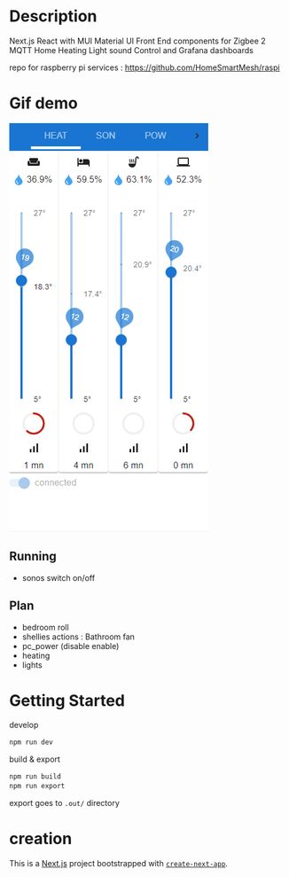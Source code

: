 # Description
Next.js React with MUI Material UI Front End components for Zigbee 2 MQTT Home Heating Light sound Control and Grafana dashboards

repo for raspberry pi services : https://github.com/HomeSmartMesh/raspi
# Gif demo
![demo](home-next.gif)
## Running
- sonos switch on/off
## Plan
- bedroom roll
- shellies actions : Bathroom fan
- pc_power (disable enable)
- heating
- lights

# Getting Started

develop
```bash
npm run dev
```
build & export
```bash
npm run build
npm run export
```
export goes to `.out/` directory

# creation
This is a [Next.js](https://nextjs.org/) project bootstrapped with [`create-next-app`](https://github.com/vercel/next.js/tree/canary/packages/create-next-app).
